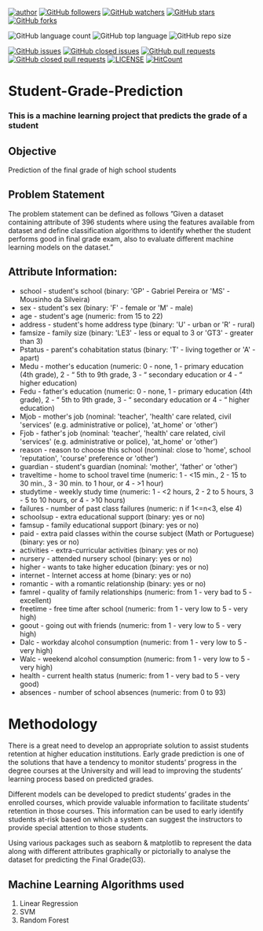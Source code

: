 [![author](https://img.shields.io/badge/author-Ananya-ff69b4.svg?style=flat-square)](https://www.linkedin.com/in/ananya-sutradhar/)
[![GitHub followers](https://img.shields.io/github/followers/Ananya21?style=social)](https://github.com/AnanyaSDhar?tab=followers)
[![GitHub watchers](https://img.shields.io/github/watchers/AnanyaSDhar/Student-Grade-Prediction?style=social)](https://github.com/AnanyaSDhar/Student-Grade-Prediction/watchers)
[![GitHub stars](https://img.shields.io/github/stars/AnanyaSDhar/Student-Grade-Prediction?style=social)](https://github.com/AnanyaSDhar/Student-Grade-Prediction/stargazers)
[![GitHub forks](https://img.shields.io/github/forks/AnanyaSDhar/Student-Grade-Prediction?style=social)](https://github.com/AnanyaSDhar/Student-Grade-Prediction/network/members)

![GitHub language count](https://img.shields.io/github/languages/count/AnanyaSDhar/Student-Grade-Prediction?style=flat-square)
![GitHub top language](https://img.shields.io/github/languages/top/AnanyaSDhar/Student-Grade-Prediction?logoColor=9cf&style=flat-square)
![GitHub repo size](https://img.shields.io/github/repo-size/AnanyaSDhar/Student-Grade-Prediction?logoColor=important&style=flat-square)

[![GitHub issues](https://img.shields.io/github/issues/AnanyaSDhar/Student-Grade-Prediction?style=flat-square)](https://github.com/AnanyaSDhar/Student-Grade-Prediction/issues?q=is%3Aopen+is%3Aissue)
[![GitHub closed issues](https://img.shields.io/github/issues-closed/AnanyaSDhar/Student-Grade-Prediction?style=flat-square)](https://github.com/AnanyaSDhar/Student-Grade-Prediction/issues?q=is%3Aissue+is%3Aclosed)
[![GitHub pull requests](https://img.shields.io/github/issues-pr/AnanyaSDhar/Student-Grade-Prediction?logoColor=yellow&style=flat-square)](https://github.com/AnanyaSDhar/Student-Grade-Prediction/pulls?q=is%3Aopen+is%3Apr)
[![GitHub closed pull requests](https://img.shields.io/github/issues-pr-closed/AnanyaSDhar/Student-Grade-Prediction?logoColor=yellow&style=flat-square)](https://github.com/AnanyaSDhar/Student-Grade-Prediction/pulls?q=is%3Apr+is%3Aclosed)
[![LICENSE](https://img.shields.io/dub/l/vibe-d.svg?style=flat-square)](https://github.com/AnanyaSDhar/Student-Grade-Prediction/blob/master/LICENSE)
[![HitCount](http://hits.dwyl.com/AnanyaSDhar/Student-Grade-Prediction.svg)](http://hits.dwyl.com/AnanyaSDhar/Student-Grade-Prediction)

# Student-Grade-Prediction
### This is a machine learning project that predicts the grade of a student

## Objective
Prediction of the final grade of high school students

## Problem Statement
The problem statement can be defined as follows ”Given a dataset containing attribute of 396 students where using the features available from dataset and define classification algorithms to identify whether the student performs good in final grade exam, also to evaluate different machine learning models on the dataset.”


## Attribute Information:
* school - student's school (binary: 'GP' - Gabriel Pereira or 'MS' - Mousinho da Silveira)
* sex - student's sex (binary: 'F' - female or 'M' - male)
* age - student's age (numeric: from 15 to 22)
* address - student's home address type (binary: 'U' - urban or 'R' - rural)
* famsize - family size (binary: 'LE3' - less or equal to 3 or 'GT3' - greater than 3)
* Pstatus - parent's cohabitation status (binary: 'T' - living together or 'A' - apart)
* Medu - mother's education (numeric: 0 - none, 1 - primary education (4th grade), 2 - “ 5th to 9th grade, 3 - “ secondary education or 4 - “ higher education)
* Fedu - father's education (numeric: 0 - none, 1 - primary education (4th grade), 2 - “ 5th to 9th grade, 3 - “ secondary education or 4 - “ higher education)
* Mjob - mother's job (nominal: 'teacher', 'health' care related, civil 'services' (e.g. administrative or police), 'at_home' or 'other')
* Fjob - father's job (nominal: 'teacher', 'health' care related, civil 'services' (e.g. administrative or police), 'at_home' or 'other')
* reason - reason to choose this school (nominal: close to 'home', school 'reputation', 'course' preference or 'other')
* guardian - student's guardian (nominal: 'mother', 'father' or 'other')
* traveltime - home to school travel time (numeric: 1 - <15 min., 2 - 15 to 30 min., 3 - 30 min. to 1 hour, or 4 - >1 hour)
* studytime - weekly study time (numeric: 1 - <2 hours, 2 - 2 to 5 hours, 3 - 5 to 10 hours, or 4 - >10 hours)
* failures - number of past class failures (numeric: n if 1<=n<3, else 4)
* schoolsup - extra educational support (binary: yes or no)
* famsup - family educational support (binary: yes or no)
* paid - extra paid classes within the course subject (Math or Portuguese) (binary: yes or no)
* activities - extra-curricular activities (binary: yes or no)
* nursery - attended nursery school (binary: yes or no)
* higher - wants to take higher education (binary: yes or no)
* internet - Internet access at home (binary: yes or no)
* romantic - with a romantic relationship (binary: yes or no)
* famrel - quality of family relationships (numeric: from 1 - very bad to 5 - excellent)
* freetime - free time after school (numeric: from 1 - very low to 5 - very high)
* goout - going out with friends (numeric: from 1 - very low to 5 - very high)
* Dalc - workday alcohol consumption (numeric: from 1 - very low to 5 - very high)
* Walc - weekend alcohol consumption (numeric: from 1 - very low to 5 - very high)
* health - current health status (numeric: from 1 - very bad to 5 - very good)
* absences - number of school absences (numeric: from 0 to 93)

# Methodology

There is a great need to develop an appropriate solution to assist students retention at higher education institutions. Early grade prediction is one of the solutions that have a tendency to monitor students’ progress in the degree courses at the University and will lead to improving the students’ learning process based on predicted grades.

Different models can be developed to predict students’ grades in the enrolled courses, which provide valuable information to facilitate students’ retention in those courses. This information can be used to early identify students at-risk based on which a system can suggest the instructors to provide special attention to those students.

Using various packages such as seaborn & matplotlib to represent the data along with different attributes graphically or pictorially to analyse the dataset for predicting the Final Grade(G3).

## Machine Learning Algorithms used
1. Linear Regression
2. SVM
3. Random Forest


